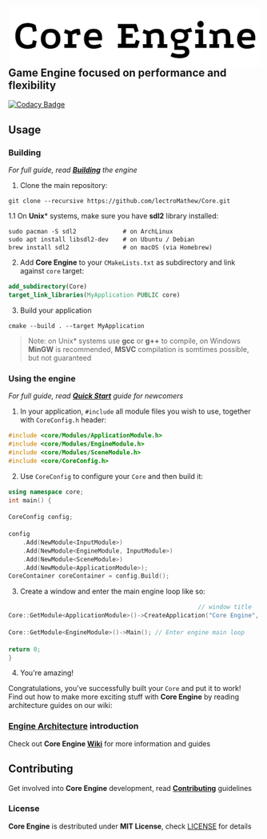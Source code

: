 <img alt="Core Engine" height=120 align="right" valign="middle" src="CoreLogo.png">

## Game Engine focused on performance and flexibility

[![Codacy Badge](https://app.codacy.com/project/badge/Grade/358e19c958144c918940a8f1a1ad7f6f)](https://www.codacy.com/gh/lectroMathew/Core/dashboard?utm_source=github.com&amp;utm_medium=referral&amp;utm_content=lectroMathew/Core&amp;utm_campaign=Badge_Grade)

## Usage

### Building 
_For full guide, read **[Building](https://github.com/lectroMathew/Core/wiki/Building-Core-Engine)** the engine_
1. Clone the main repository:
```
git clone --recursive https://github.com/lectroMathew/Core.git
```
1.1 On **Unix*** systems, make sure you have **sdl2** library installed:
```
sudo pacman -S sdl2             # on ArchLinux
sudo apt install libsdl2-dev    # on Ubuntu / Debian
brew install sdl2               # on macOS (via Homebrew)
```
2. Add **Core Engine** to your `CMakeLists.txt` as subdirectory and link against `core` target:
```cmake
add_subdirectory(Core)
target_link_libraries(MyApplication PUBLIC core)
```
3. Build your application
```
cmake --build . --target MyApplication
```
> Note: on Unix* systems use **gcc** or **g++** to compile, on Windows **MinGW** is recommended, 
> **MSVC** compilation is somtimes possible, but not guaranteed


### Using the engine
_For full guide, read **[Quick Start](https://github.com/lectroMathew/Core/wiki/Quick-Start-guide)** guide for newcomers_
1. In your application, `#include` all module files you wish to use, together with `CoreConfig.h` header:
````c++
#include <core/Modules/ApplicationModule.h>
#include <core/Modules/EngineModule.h>
#include <core/Modules/SceneModule.h>
#include <core/CoreConfig.h>
````
2. Use `CoreConfig` to configure your `Core` and then build it:
```c++
using namespace core;
int main() {
    
CoreConfig config;

config
    .Add(NewModule<InputModule>)
    .Add(NewModule<EngineModule, InputModule>)
    .Add(NewModule<SceneModule>)
    .Add(NewModule<ApplicationModule>);
CoreContainer coreContainer = config.Build();
```
3. Create a window and enter the main engine loop like so:
```c++
                                                     // window title     x, y, w,    h
Core::GetModule<ApplicationModule>()->CreateApplication("Core Engine", { 0, 0, 1280, 720 });

Core::GetModule<EngineModule>()->Main(); // Enter engine main loop

return 0;
}
```
4. You're amazing!   

Congratulations, you've successfully built your `Core` and put it to work!   
Find out how to make more exciting stuff with **Core Engine** by reading architecture guides on our wiki:

### **[Engine Architecture](https://github.com/lectroMathew/Core/wiki/Architecture)** introduction

Check out **Core Engine [Wiki](https://github.com/lectroMathew/Core/wiki)** for more information and guides

## Contributing
Get involved into **Core Engine** development, read **[Contributing](https://github.com/lectroMathew/Core/wiki/Contributing)** guidelines

### License
**Core Engine** is destributed under **MIT License**, check [LICENSE](LICENSE) for details

<br>
<br>